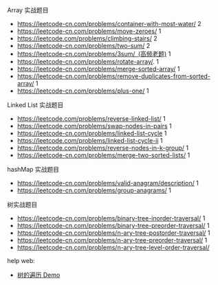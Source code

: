 Array 实战题目
* https://leetcode-cn.com/problems/container-with-most-water/          2
* https://leetcode-cn.com/problems/move-zeroes/                    1
* https://leetcode.com/problems/climbing-stairs/              2
* https://leetcode-cn.com/problems/two-sum/         2
* https://leetcode-cn.com/problems/3sum/ (高频老题)                1
* https://leetcode-cn.com/problems/rotate-array/.            1
* https://leetcode-cn.com/problems/merge-sorted-array/           1
* https://leetcode-cn.com/problems/remove-duplicates-from-sorted-array/    1
* https://leetcode-cn.com/problems/plus-one/ 1

Linked List 实战题目
* https://leetcode.com/problems/reverse-linked-list/           1
* https://leetcode.com/problems/swap-nodes-in-pairs            1
* https://leetcode-cn.com/problems/linked-list-cycle           1
* https://leetcode.com/problems/linked-list-cycle-ii           1
* https://leetcode.com/problems/reverse-nodes-in-k-group/      1
* https://leetcode-cn.com/problems/merge-two-sorted-lists/     1

hashMap 实战题目
* https://leetcode-cn.com/problems/valid-anagram/description/       1
* https://leetcode-cn.com/problems/group-anagrams/           1

树实战题目
* https://leetcode-cn.com/problems/binary-tree-inorder-traversal/ 1
* https://leetcode-cn.com/problems/binary-tree-preorder-traversal/ 1
* https://leetcode-cn.com/problems/n-ary-tree-postorder-traversal/ 1
* https://leetcode-cn.com/problems/n-ary-tree-preorder-traversal/ 1
* https://leetcode-cn.com/problems/n-ary-tree-level-order-traversal/

help web:
* [树的遍历 Demo](https://visualgo.net/zh/bst)